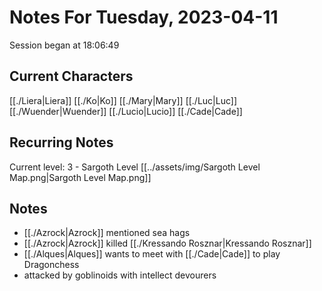 # Notes For Tuesday, 2023-04-11
Session began at 18:06:49
## Current Characters
[[./Liera|Liera]]
[[./Ko|Ko]]
[[./Mary|Mary]]
[[./Luc|Luc]]
[[./Wuender|Wuender]]
[[./Lucio|Lucio]]
[[./Cade|Cade]]
## Recurring Notes
Current level: 3 - Sargoth Level
[[../assets/img/Sargoth Level Map.png|Sargoth Level Map.png]]
## Notes
- [[./Azrock|Azrock]] mentioned sea hags
- [[./Azrock|Azrock]] killed [[./Kressando Rosznar|Kressando Rosznar]]
- [[./Alques|Alques]] wants to meet with [[./Cade|Cade]] to play Dragonchess
- attacked by goblinoids with intellect devourers